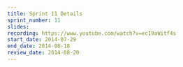 ```yaml
---
title: Sprint 11 Details
sprint_number: 11
slides: 
recording: https://www.youtube.com/watch?v=ecI9aWitf4s
start_date: 2014-07-29
end_date: 2014-08-18
review_date: 2014-08-20
---
```

